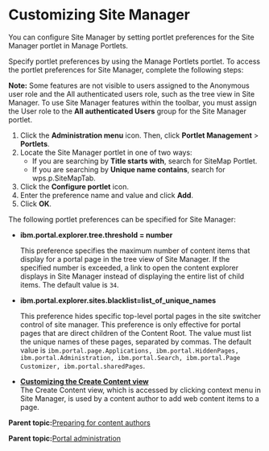 # Customizing Site Manager 

You can configure Site Manager by setting portlet preferences for the Site Manager portlet in Manage Portlets.

Specify portlet preferences by using the Manage Portlets portlet. To access the portlet preferences for Site Manager, complete the following steps:

**Note:** Some features are not visible to users assigned to the Anonymous user role and the All authenticated users role, such as the tree view in Site Manager. To use Site Manager features within the toolbar, you must assign the User role to the **All authenticated Users** group for the Site Manager portlet.

1.  Click the **Administration menu** icon. Then, click **Portlet Management** \> **Portlets**.
2.  Locate the Site Manager portlet in one of two ways:
    -   If you are searching by **Title starts with**, search for SiteMap Portlet.
    -   If you are searching by **Unique name contains**, search for wps.p.SiteMapTab.
3.  Click the **Configure portlet** icon.
4.  Enter the preference name and value and click **Add**.
5.  Click **OK**.

The following portlet preferences can be specified for Site Manager:

-   **ibm.portal.explorer.tree.threshold = number**

    This preference specifies the maximum number of content items that display for a portal page in the tree view of Site Manager. If the specified number is exceeded, a link to open the content explorer displays in Site Manager instead of displaying the entire list of child items. The default value is `34`.

-   **ibm.portal.explorer.sites.blacklist=list\_of\_unique\_names**

    This preference hides specific top-level portal pages in the site switcher control of site manager. This preference is only effective for portal pages that are direct children of the Content Root. The value must list the unique names of these pages, separated by commas. The default value is `ibm.portal.page.Applications, ibm.portal.HiddenPages, ibm.portal.Administration, ibm.portal.Search, ibm.portal.Page Customizer, ibm.portal.sharedPages`.


-   **[Customizing the Create Content view ](../admin-system/epc_custom_create_content.md)**  
The Create Content view, which is accessed by clicking context menu in Site Manager, is used by a content author to add web content items to a page.

**Parent topic:**[Preparing for content authors ](../site/site_prep_toolbar.md)

**Parent topic:**[Portal administration ](../practitioner_studio/administration.md)


